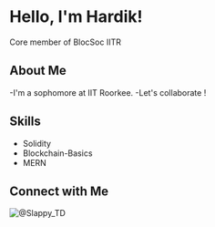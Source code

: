 # Hello, I'm Hardik!

Core member of BlocSoc IITR

## About Me

-I'm a sophomore at IIT Roorkee.
-Let's collaborate !


## Skills

- Solidity
- Blockchain-Basics
- MERN

## Connect with Me

<picture>
 <img alt="@Slappy_TD" src="https://camo.githubusercontent.com/5d03c86f6a75f7cbe80d135d9162fbf6dc46a31253cf30a8e9bb8279b4d574d3/68747470733a2f2f696d672e736869656c64732e696f2f62616467652f547769747465722d3144413146323f7374796c653d666f722d7468652d6261646765266c6f676f3d74776974746572266c6f676f436f6c6f723d7768697465">
</picture>


